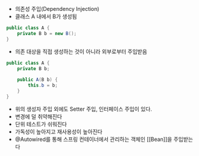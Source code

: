 - 의존성 주입(Dependency Injection)
- 클래스 A 내에서 B가 생성됨
```java
public class A {
    private B b = new B();
}
```
- 의존 대상을 직접 생성하는 것이 아니라 외부로부터 주입받음
```java
public class A {
    private B b;
    
    public A(B b) {
        this.b = b;
    }
}
```
- 위의 생성자 주입 외에도 Setter 주입, 인터페이스 주입이 있다.
- 변경에 덜 취약해진다
- 단위 테스트가 쉬워진다
- 가독성이 높아지고 재사용성이 높아진다
- @Autowired를 통해 스프링 컨테이너에서 관리하는 객체인 [[Bean]]을 주입받는다